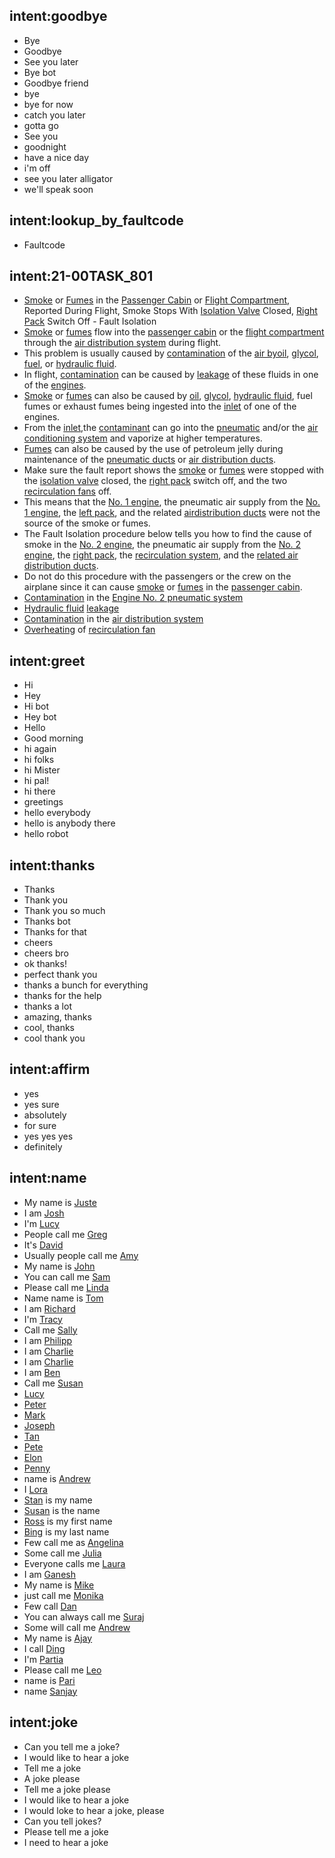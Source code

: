 <!--- Make sure to update this training data file with more training examples from https://forum.rasa.com/t/rasa-starter-pack/704 --> 

## intent:goodbye <!--- The label of the intent --> 
- Bye 			<!--- Training examples for intent 'bye'--> 
- Goodbye
- See you later
- Bye bot
- Goodbye friend
- bye
- bye for now
- catch you later
- gotta go
- See you
- goodnight
- have a nice day
- i'm off
- see you later alligator
- we'll speak soon

## intent:lookup_by_faultcode
- Faultcode

## intent:21-00TASK_801
- [Smoke](fault) or [Fumes](fault) in the [Passenger Cabin](location) or [Flight Compartment](location), Reported During Flight, Smoke Stops With [Isolation Valve](part) Closed, [Right Pack](part) Switch Off - Fault Isolation
- [Smoke](fault) or [fumes](fault) flow into the [passenger cabin](location) or the [flight compartment](location) through the [air distribution system](part) during flight.
- This problem is usually caused by [contamination](cause) of the [air byoil](fluid), [glycol](fluid), [fuel](fluid), or [hydraulic fluid](fluid).
- In flight, [contamination](cause) can be caused by [leakage](cause) of these fluids in one of the [engines](part).
- [Smoke](fault) or [fumes](fault) can also be caused by [oil](fluid), [glycol](fluid), [hydraulic fluid](fluid), fuel fumes or exhaust fumes being ingested into the [inlet](part) of one of the engines.
- From the [inlet](part),the [contaminant](fault) can go into the [pneumatic](part) and/or the [air conditioning system](part) and vaporize at higher temperatures.
- [Fumes](fault) can also be caused by the use of petroleum jelly during maintenance of the [pneumatic ducts](part) or [air distribution ducts](part).
- Make sure the fault report shows the [smoke](fault) or [fumes](fault) were stopped with the [isolation valve](part) closed, the [right pack](part) switch off, and the two [recirculation fans](part) off.
- This means that the [No. 1 engine](part), the pneumatic air supply from the [No. 1 engine](part), the [left pack](part), and the related [airdistribution ducts](part) were not the source of the smoke or fumes.
- The Fault Isolation procedure below tells you how to find the cause of smoke in the [No. 2 engine](part), the pneumatic air supply from the [No. 2 engine](part), the [right pack](part), the [recirculation system](part), and the [related air distribution ducts](part).
- Do not do this procedure with the passengers or the crew on the airplane since it can cause [smoke](fault) or [fumes](fault) in the [passenger cabin](location).
- [Contamination](fault) in the [Engine No. 2 pneumatic system](part)
- [Hydraulic fluid](fluid) [leakage](fault)
- [Contamination](fault) in the [air distribution system](part)
- [Overheating](fault) of [recirculation fan](part)

## intent:greet
- Hi
- Hey
- Hi bot
- Hey bot
- Hello
- Good morning
- hi again
- hi folks
- hi Mister
- hi pal!
- hi there
- greetings
- hello everybody
- hello is anybody there
- hello robot

## intent:thanks
- Thanks
- Thank you
- Thank you so much
- Thanks bot
- Thanks for that
- cheers
- cheers bro
- ok thanks!
- perfect thank you
- thanks a bunch for everything
- thanks for the help
- thanks a lot
- amazing, thanks
- cool, thanks
- cool thank you

## intent:affirm
- yes
- yes sure
- absolutely
- for sure
- yes yes yes
- definitely


## intent:name
- My name is [Juste](name)  <!--- Square brackets contain the value of entity while the text in parentheses is a a label of the entity --> 
- I am [Josh](name)
- I'm [Lucy](name)
- People call me [Greg](name)
- It's [David](name)
- Usually people call me [Amy](name)
- My name is [John](name)
- You can call me [Sam](name)
- Please call me [Linda](name)
- Name name is [Tom](name)
- I am [Richard](name)
- I'm [Tracy](name)
- Call me [Sally](name)
- I am [Philipp](name)
- I am [Charlie](name)
- I am [Charlie](name)
- I am [Ben](name)
- Call me [Susan](name)
- [Lucy](name)
- [Peter](name)
- [Mark](name)
- [Joseph](name)
- [Tan](name)
- [Pete](name)
- [Elon](name)
- [Penny](name)
- name is [Andrew](name)
- I [Lora](name)
- [Stan](name) is my name
- [Susan](name) is the name
- [Ross](name) is my first name
- [Bing](name) is my last name
- Few call me as [Angelina](name)
- Some call me [Julia](name)
- Everyone calls me [Laura](name)
- I am [Ganesh](name)
- My name is [Mike](name)
- just call me [Monika](name)
- Few call [Dan](name)
- You can always call me [Suraj](name)
- Some will call me [Andrew](name)
- My name is [Ajay](name)
- I call [Ding](name)
- I'm [Partia](name)
- Please call me [Leo](name)
- name is [Pari](name)
- name [Sanjay](name)


## intent:joke
- Can you tell me a joke?
- I would like to hear a joke
- Tell me a joke
- A joke please
- Tell me a joke please
- I would like to hear a joke
- I would loke to hear a joke, please
- Can you tell jokes?
- Please tell me a joke
- I need to hear a joke
